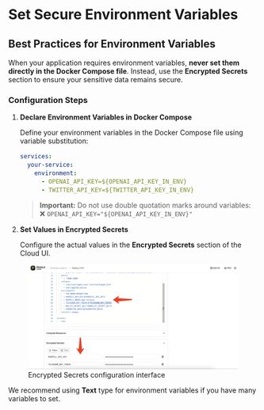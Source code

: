 # Set Secure Environment Variables

## Best Practices for Environment Variables

When your application requires environment variables, **never set them directly in the Docker Compose file**. Instead, use the **Encrypted Secrets** section to ensure your sensitive data remains secure.

### Configuration Steps

1. **Declare Environment Variables in Docker Compose**

   Define your environment variables in the Docker Compose file using variable substitution:
   
   ```yaml
   services:
     your-service:
       environment:
         - OPENAI_API_KEY=${OPENAI_API_KEY_IN_ENV}
         - TWITTER_API_KEY=${TWITTER_API_KEY_IN_ENV}
   ```
   
   > **Important:** Do not use double quotation marks around variables:  
   > ❌ `OPENAI_API_KEY="${OPENAI_API_KEY_IN_ENV}"`

2. **Set Values in Encrypted Secrets**

   Configure the actual values in the **Encrypted Secrets** section of the Cloud UI.

<figure><img src="../../.gitbook/assets/cloud-set-env.png" alt="Setting environment variables in Encrypted Secrets"><figcaption>Encrypted Secrets configuration interface</figcaption></figure>

We recommend using **Text** type for environment variables if you have many variables to set.
